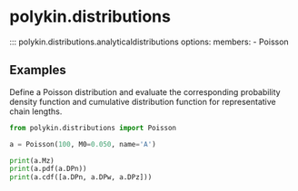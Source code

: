 # polykin.distributions

::: polykin.distributions.analyticaldistributions
    options:
        members:
            - Poisson

## Examples

Define a Poisson distribution and evaluate the corresponding probability density function and
cumulative distribution function for representative chain lengths.

```python exec="on" source="console"
from polykin.distributions import Poisson

a = Poisson(100, M0=0.050, name='A')

print(a.Mz)
print(a.pdf(a.DPn))
print(a.cdf([a.DPn, a.DPw, a.DPz]))
```
